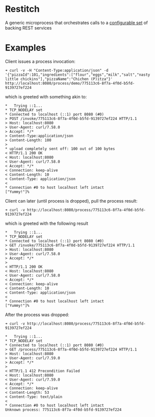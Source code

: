 Restitch
========

A generic microprocess that orchestrates calls to a [configurable set](./demo-process-specification.json) of backing REST services

# Examples

Client issues a process invocation:
```
➜ curl -v -H "Content-Type:application/json" -d '{"pizzaId":101,"ingredients":["flour","eggs","milk","salt","nasty little chickins"],"pizzaName":"Chichen (P)itza"}' http://localhost:8080/process/demo/775113c6-8f7a-4f0d-b5fd-9139727ef224
```

which is greeted with something akin to:
```
*   Trying ::1...
* TCP_NODELAY set
* Connected to localhost (::1) port 8080 (#0)
> POST /invoke/775113c6-8f7a-4f0d-b5fd-9139727ef224 HTTP/1.1
> Host: localhost:8080
> User-Agent: curl/7.58.0
> Accept: */*
> Content-Type:application/json
> Content-Length: 100
> 
* upload completely sent off: 100 out of 100 bytes
< HTTP/1.1 200 OK
< Host: localhost:8080
< User-Agent: curl/7.58.0
< Accept: */*
< Connection: keep-alive
< Content-Length: 10
< Content-Type: application/json
< 
* Connection #0 to host localhost left intact
["Yummy!"]%
```

Client can later (until process is dropped), pull the process result:
```
➜ curl -v http://localhost:8080/process/775113c6-8f7a-4f0d-b5fd-9139727ef224
```

which is greeted with the following result
```
*   Trying ::1...
* TCP_NODELAY set
* Connected to localhost (::1) port 8080 (#0)
> GET /invoke/775113c6-8f7a-4f0d-b5fd-9139727ef224 HTTP/1.1
> Host: localhost:8080
> User-Agent: curl/7.58.0
> Accept: */*
> 
< HTTP/1.1 200 OK
< Host: localhost:8080
< User-Agent: curl/7.58.0
< Accept: */*
< Connection: keep-alive
< Content-Length: 10
< Content-Type: application/json
< 
* Connection #0 to host localhost left intact
["Yummy!"]%
```

After the process was dropped:
```
➜ curl -v http://localhost:8080/process/775113c6-8f7a-4f0d-b5fd-9139727ef224

*   Trying ::1...
* TCP_NODELAY set
* Connected to localhost (::1) port 8080 (#0)
> GET /process/775113c6-8f7a-4f0d-b5fd-9139727ef224 HTTP/1.1
> Host: localhost:8080
> User-Agent: curl/7.59.0
> Accept: */*
> 
< HTTP/1.1 412 Precondition Failed
< Host: localhost:8080
< User-Agent: curl/7.59.0
< Accept: */*
< Connection: keep-alive
< Content-Length: 53
< Content-Type: text/plain
< 
* Connection #0 to host localhost left intact
Unknown process: 775113c6-8f7a-4f0d-b5fd-9139727ef224
```

